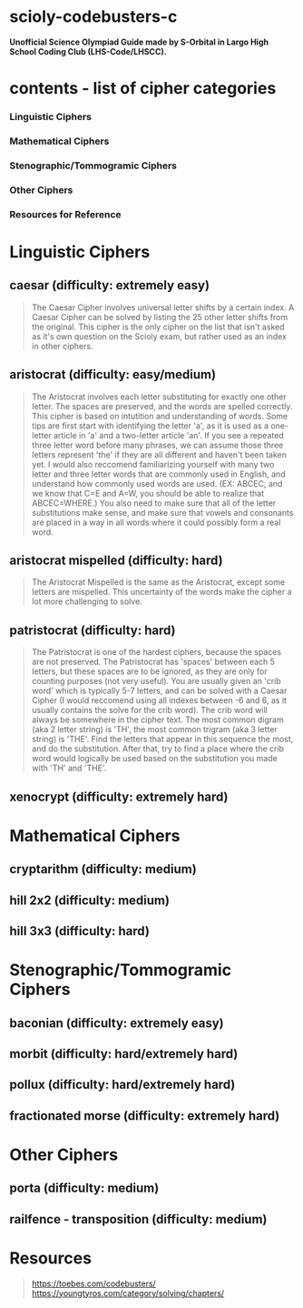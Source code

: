 # scioly-codebusters-c
**Unofficial Science Olympiad Guide made by S-Orbital in Largo High School Coding Club (LHS-Code/LHSCC).**
# contents - list of cipher categories
### Linguistic Ciphers
### Mathematical Ciphers
### Stenographic/Tommogramic Ciphers
### Other Ciphers
### Resources for Reference

# Linguistic Ciphers

## caesar (difficulty: extremely easy)
> The Caesar Cipher involves universal letter shifts by a certain index. A Caesar Cipher can be solved by listing the 25 other letter shifts from the original. This cipher is the only cipher on the list that isn't asked as it's own question on the Scioly exam, but rather used as an index in other ciphers. 

## aristocrat (difficulty: easy/medium)
> The Aristocrat involves each letter substituting for exactly one other letter. The spaces are preserved, and the words are spelled correctly. This cipher is based on intutition and understanding of words. Some tips are first start with identifying the letter 'a', as it is used as a one-letter article in 'a' and a two-letter article 'an'. If you see a repeated three letter word before many phrases, we can assume those three letters represent 'the' if they are all different and haven't been taken yet. I would also reccomend familiarizing yourself with many two letter and three letter words that are commonly used in English, and understand how commonly used words are used. (EX: ABCEC, and we know that C=E and A=W, you should be able to realize that ABCEC=WHERE.) You also need to make sure that all of the letter substitutions make sense, and make sure that vowels and consonants are placed in a way in all words where it could possibly form a real word.

## aristocrat mispelled (difficulty: hard)
> The Aristocrat Mispelled is the same as the Aristocrat, except some letters are mispelled. This uncertainty of the words make the cipher a lot more challenging to solve.

## patristocrat (difficulty: hard)
> The Patristocrat is one of the hardest ciphers, because the spaces are not preserved. The Patristocrat has 'spaces' between each 5 letters, but these spaces are to be ignored, as they are only for counting purposes (not very useful). You are usually given an 'crib word' which is typically 5-7 letters, and can be solved with a Caesar Cipher (I would reccomend using all indexes between -6 and 6, as it usually contains the solve for the crib word). The crib word will always be somewhere in the cipher text. The most common digram (aka 2 letter string) is 'TH', the most common trigram (aka 3 letter string) is 'THE'. Find the letters that appear in this sequence the most, and do the substitution. After that, try to find a place where the crib word would logically be used based on the substitution you made with 'TH' and 'THE'. 

## xenocrypt (difficulty: extremely hard)

# Mathematical Ciphers
## cryptarithm (difficulty: medium)
## hill 2x2 (difficulty: medium)  
## hill 3x3 (difficulty: hard)

# Stenographic/Tommogramic Ciphers
## baconian (difficulty: extremely easy)
## morbit (difficulty: hard/extremely hard)
## pollux (difficulty: hard/extremely hard)
## fractionated morse (difficulty: extremely hard)

# Other Ciphers
## porta (difficulty: medium)
## railfence - transposition (difficulty: medium)

# Resources
> https://toebes.com/codebusters/
> https://youngtyros.com/category/solving/chapters/
